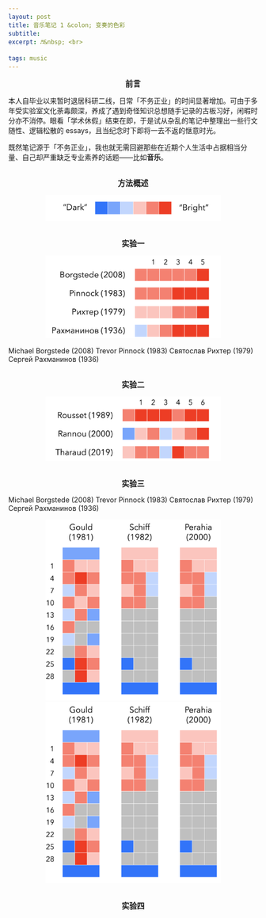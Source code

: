 ```yaml
---
layout: post
title: 音乐笔记 1 &colon; 变奏的色彩
subtitle: 
excerpt: ♬&nbsp; <br>

tags: music
---
```




<center> <span style="font-size:1.1em"><b> 前言 </b></span> </center>
<p style="margin-bottom:0.75em"> </p>

本人自毕业以来暂时退居科研二线，日常「不务正业」的时间显著增加。可由于多年受实验室文化荼毒颇深，养成了遇到奇怪知识总想随手记录的古板习好，闲暇时分亦不消停。眼看「学术休假」结束在即，于是试从杂乱的笔记中整理出一些行文随性、逻辑松散的 essays，且当纪念时下即将一去不返的惬意时光。

既然笔记源于「不务正业」，我也就无需回避那些在近期个人生活中占据相当分量、自己却严重缺乏专业素养的话题——比如**音乐**。

<br>


<center> <span style="font-size:1.1em"><b> 方法概述 </b></span> </center>
<p style="margin-bottom:0.75em"> </p>

<p style="text-align:center">
<img src="/assets/img/music-notes/variation-color/color-bar.png" width="355"></p>

<br>



<center> <span style="font-size:1.1em"><b> 实验一 </b></span> </center>
<p style="margin-bottom:0.75em"> </p>

<p style="text-align:center">
<img src="/assets/img/music-notes/variation-color/color-handel.png" width="355"></p>

Michael Borgstede (2008) Trevor Pinnock (1983) Святослав Рихтер (1979) Сергей Рахманинов (1936)

<br>


<center> <span style="font-size:1.1em"><b> 实验二 </b></span> </center>
<p style="margin-bottom:0.75em"> </p>

<p style="text-align:center">
<img src="/assets/img/music-notes/variation-color/color-rameau.png" width="355"></p>

<br>


<center> <span style="font-size:1.1em"><b> 实验三 </b></span> </center>
<p style="margin-bottom:0.75em"> </p>

Michael Borgstede (2008) Trevor Pinnock (1983) Святослав Рихтер (1979) Сергей Рахманинов (1936)

<p style="text-align:center">
<img src="/assets/img/music-notes/variation-color/color-goldberg.png" width="355"> </p>

<p style="margin-bottom:-1.0em"> </p>

<p style="text-align:center">
<img src="/assets/img/music-notes/variation-color/color-goldberg.png" width="355"> </p>

<br>


<center> <span style="font-size:1.1em"><b> 实验四 </b></span> </center>
<p style="margin-bottom:0.75em"> </p>

<br>





